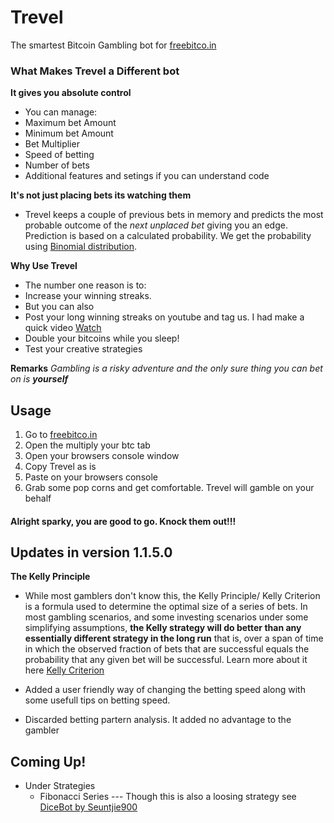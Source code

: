 # Trevel
The smartest Bitcoin Gambling bot for [freebitco.in](http://freebitco.in/?r=856671)

### What Makes Trevel a Different bot
**It gives you absolute control**
* You can manage:
 * Maximum bet Amount
 * Minimum bet Amount
 * Bet Multiplier
 * Speed of betting
 * Number of bets
 * Additional features and setings if you can understand code

**It's not just placing bets its watching them**
* Trevel keeps a couple of previous bets in memory and predicts the most
probable outcome of the *next unplaced bet* giving you an edge.
Prediction is based on a calculated probability. We get the probability using [Binomial distribution](https://en.wikipedia.org/wiki/Binomial_distribution).

**Why Use Trevel**
* The number one reason is to:
 * Increase your winning streaks.
* But you can also
 * Post your long winning streaks on youtube and tag us. I had make a quick video [Watch](https://www.youtube.com/watch?v=rMHQ-lFhTq4)
 * Double your bitcoins while you sleep!
 * Test your creative strategies

**Remarks**
_Gambling is a risky adventure and the only sure thing you can bet on is **yourself**_

## Usage
1. Go to [freebitco.in](http://freebitco.in/?r=856671)
2. Open the multiply your btc tab
3. Open your browsers console window
4. Copy Trevel as is
5. Paste on your browsers console
6. Grab some pop corns and get comfortable. Trevel will gamble on your behalf

#### Alright sparky, you are good to go. Knock them out!!!

## Updates in version 1.1.5.0

**The Kelly Principle**
* While most gamblers don't know this, the Kelly Principle/ Kelly Criterion is a formula used to determine
the optimal size of a series of bets. In most gambling scenarios, and some investing scenarios under some simplifying assumptions,
**the Kelly strategy will do better than any essentially different strategy in the long run** that is, over a span of time in which the observed fraction of bets that are successful equals the probability that any given bet will be successful. Learn more about it here [Kelly Criterion](https://en.wikipedia.org/wiki/Kelly_criterion)

* Added a user friendly way of changing the betting speed along with some usefull tips on betting speed.
* Discarded betting partern analysis. It added no advantage to the gambler

## Coming Up!
* Under Strategies
  * Fibonacci Series --- Though this is also a loosing strategy see [DiceBot by Seuntjie900](https://github.com/Seuntjie900/DiceBot)